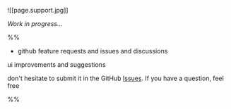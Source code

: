 ![[page.support.jpg]]

*Work in progress...*

%%
- github feature requests and issues and discussions

ui improvements and suggestions

don't hesitate to submit it in the GitHub [Issues](https://github.com/harttraveller/mintel-theme/issues?q=is%3Aissue+is%3Aopen+sort%3Aupdated-desc). If you have a question, feel free

%%